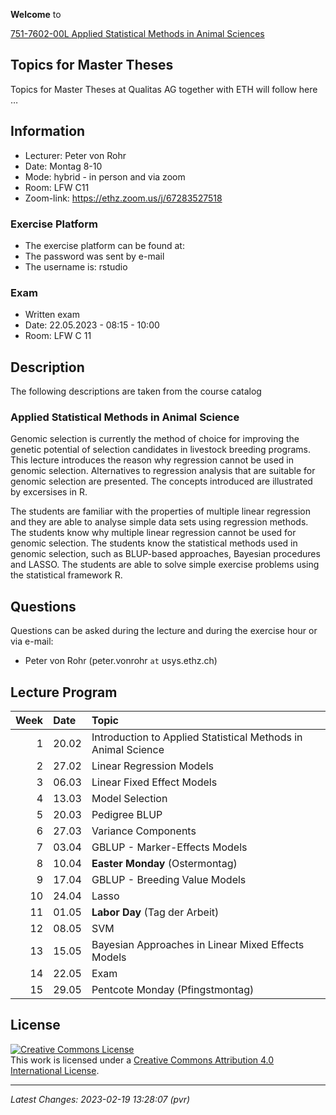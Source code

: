 
<!-- README.md is generated from README.Rmd. Please edit that file -->

**Welcome** to

[751-7602-00L Applied Statistical Methods in Animal
Sciences](https://www.vvz.ethz.ch/Vorlesungsverzeichnis/lerneinheit.view?semkez=2023S&ansicht=ALLE&lerneinheitId=168899&lang=en)

## Topics for Master Theses

Topics for Master Theses at Qualitas AG together with ETH will follow
here …

## Information

- Lecturer: Peter von Rohr
- Date: Montag 8-10
- Mode: hybrid - in person and via zoom
- Room: LFW C11
- Zoom-link: <https://ethz.zoom.us/j/67283527518>

### Exercise Platform

- The exercise platform can be found at:
- The password was sent by e-mail
- The username is: rstudio

### Exam

- Written exam
- Date: 22.05.2023 - 08:15 - 10:00
- Room: LFW C 11

## Description

The following descriptions are taken from the course catalog

### Applied Statistical Methods in Animal Science

Genomic selection is currently the method of choice for improving the
genetic potential of selection candidates in livestock breeding
programs. This lecture introduces the reason why regression cannot be
used in genomic selection. Alternatives to regression analysis that are
suitable for genomic selection are presented. The concepts introduced
are illustrated by excersises in R.

The students are familiar with the properties of multiple linear
regression and they are able to analyse simple data sets using
regression methods. The students know why multiple linear regression
cannot be used for genomic selection. The students know the statistical
methods used in genomic selection, such as BLUP-based approaches,
Bayesian procedures and LASSO. The students are able to solve simple
exercise problems using the statistical framework R.

## Questions

Questions can be asked during the lecture and during the exercise hour
or via e-mail:

- Peter von Rohr (peter.vonrohr `at` usys.ethz.ch)

## Lecture Program

| Week | Date  | Topic                                                         |
|-----:|:------|:--------------------------------------------------------------|
|    1 | 20.02 | Introduction to Applied Statistical Methods in Animal Science |
|    2 | 27.02 | Linear Regression Models                                      |
|    3 | 06.03 | Linear Fixed Effect Models                                    |
|    4 | 13.03 | Model Selection                                               |
|    5 | 20.03 | Pedigree BLUP                                                 |
|    6 | 27.03 | Variance Components                                           |
|    7 | 03.04 | GBLUP - Marker-Effects Models                                 |
|    8 | 10.04 | **Easter Monday** (Ostermontag)                               |
|    9 | 17.04 | GBLUP - Breeding Value Models                                 |
|   10 | 24.04 | Lasso                                                         |
|   11 | 01.05 | **Labor Day** (Tag der Arbeit)                                |
|   12 | 08.05 | SVM                                                           |
|   13 | 15.05 | Bayesian Approaches in Linear Mixed Effects Models            |
|   14 | 22.05 | Exam                                                          |
|   15 | 29.05 | Pentcote Monday (Pfingstmontag)                               |

## License

<a rel="license" href="http://creativecommons.org/licenses/by/4.0/"><img alt="Creative Commons License" style="border-width:0" src="https://i.creativecommons.org/l/by/4.0/88x31.png" /></a><br />This
work is licensed under a
<a rel="license" href="http://creativecommons.org/licenses/by/4.0/">Creative
Commons Attribution 4.0 International License</a>.

------------------------------------------------------------------------

*Latest Changes: 2023-02-19 13:28:07 (pvr)*
